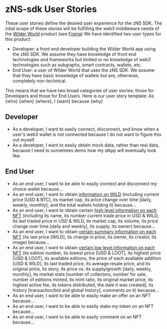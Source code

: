 # zNS-sdk User Stories

These user stories define the desired user experience for the zNS SDK. The intial scope of these stories will be fulfilling the web3 middleware needs of the [Wilder World](https://www.wilderworld.com/) product (see [Figma](https://www.figma.com/file/eJ1XynVpNeHBUeXwaLLWfO/Zer0-UI-Design?node-id=5389%3A0)) We have identified two user types for this product:

- Developer: a front end developer building the Wilder World app using the zNS SDK. We assume they have knowledge of front end technologies and frameworks but limited or no knowledge of web3 technologies such as subgraphs, smart contracts, wallets, etc.
- End User: a user of Wilder World that uses the zNS SDK. We assume that they have basic knowledge of wallets but are, otherwise, completely non-technical.

This means that we have two broad categories of user stories: those for Developers and those for End Users.
Here is our user story template:
As {who} {when} {where}, I {want} because {why}

## Developer

- As a developer, I want to easily connect, disconnect, and know when a user's web3 wallet is not connected because I do not want to figure this out myself.
- As a developer, I want to easily obtain mock data, rather than real data, because I need to sometimes demo how my dApp will eventually look like.

## End User

- As an end user, I want to be able to easily connect and disconnect my choice wallet because...
- As an end user, I want to obtain [information on WILD](https://www.figma.com/file/eJ1XynVpNeHBUeXwaLLWfO/Zer0-UI-Design?node-id=5389%3A84) (including current price [USD & BTC], its market cap, its price change over time [daily, weekly, monthly], and the total wallets holding it) because...
- As an end user, I want to obtain certain [high level information on each NFT](https://www.figma.com/file/eJ1XynVpNeHBUeXwaLLWfO/Zer0-UI-Design?node-id=5389%3A84) (including its name, its number current trade price in USD & WILD, its last traded price in USD & WILD, its market cap, its volume, its price change over time [daily and weekly], its supply, its owner) because...
- As an end user, I want to obtain [certain summary information on each NFT](https://www.figma.com/file/eJ1XynVpNeHBUeXwaLLWfO/Zer0-UI-Design?node-id=5432%3A0) (its last price [WILD], its change in price, its owner, its creator, its image) because...
- As an end user, I want to obtain [certain low level information on each NFT](https://www.figma.com/file/eJ1XynVpNeHBUeXwaLLWfO/Zer0-UI-Design?node-id=5466%3A71) (its edition number, its lowest price [USD & LOOT], its highest price [USD & LOOT], its available editions, the price of each available addition [USD & WILD], its last traded price, its average resale price, and its original price, its story, its price vs. its supply/growth [daily, weekly, monthly], its market stats [number of collectors, number for sale, number of editions minted, its mint ratio, its original market price, its highest active fee, its tokens distributed, the date it was created], its history [transaction/bid and global history], comments on it) because...
- As an end user, I want to be able to easily make an offer on an NFT because...
- As an end user, I want to be able to easily stake my token on an NFT because...
- As an end user, I want to be able to easily comment on an NFT because...

